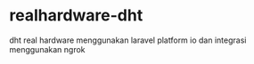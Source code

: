 # realhardware-dht
dht real hardware menggunakan laravel platform io dan integrasi menggunakan ngrok
